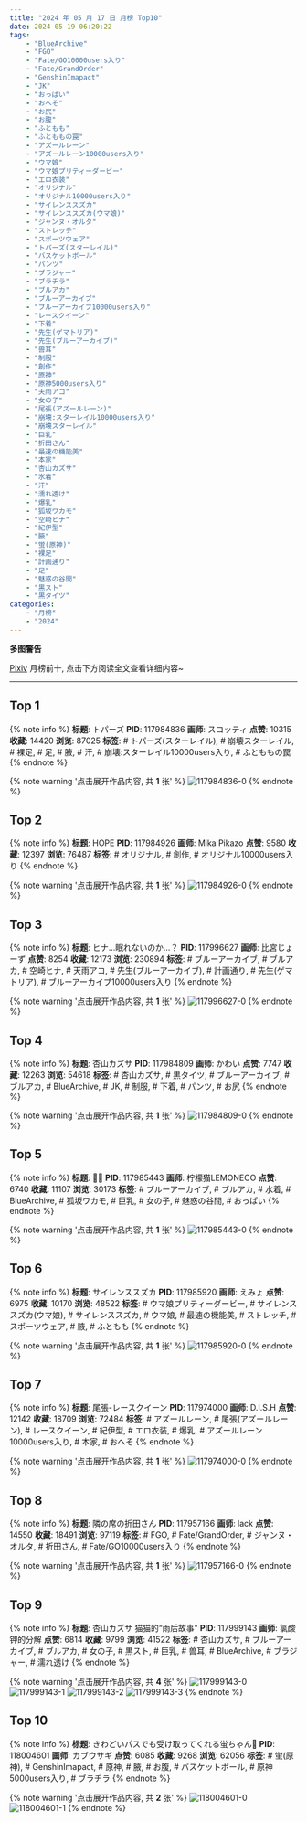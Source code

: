 ```yaml
---
title: "2024 年 05 月 17 日 月榜 Top10"
date: 2024-05-19 06:20:22
tags:
    - "BlueArchive"
    - "FGO"
    - "Fate/GO10000users入り"
    - "Fate/GrandOrder"
    - "GenshinImapact"
    - "JK"
    - "おっぱい"
    - "おへそ"
    - "お尻"
    - "お腹"
    - "ふともも"
    - "ふとももの罠"
    - "アズールレーン"
    - "アズールレーン10000users入り"
    - "ウマ娘"
    - "ウマ娘プリティーダービー"
    - "エロ衣装"
    - "オリジナル"
    - "オリジナル10000users入り"
    - "サイレンススズカ"
    - "サイレンススズカ(ウマ娘)"
    - "ジャンヌ・オルタ"
    - "ストレッチ"
    - "スポーツウェア"
    - "トパーズ(スターレイル)"
    - "バスケットボール"
    - "パンツ"
    - "ブラジャー"
    - "ブラチラ"
    - "ブルアカ"
    - "ブルーアーカイブ"
    - "ブルーアーカイブ10000users入り"
    - "レースクイーン"
    - "下着"
    - "先生(ゲマトリア)"
    - "先生(ブルーアーカイブ)"
    - "兽耳"
    - "制服"
    - "創作"
    - "原神"
    - "原神5000users入り"
    - "天雨アコ"
    - "女の子"
    - "尾張(アズールレーン)"
    - "崩壊:スターレイル10000users入り"
    - "崩壊スターレイル"
    - "巨乳"
    - "折田さん"
    - "最速の機能美"
    - "本家"
    - "杏山カズサ"
    - "水着"
    - "汗"
    - "濡れ透け"
    - "爆乳"
    - "狐坂ワカモ"
    - "空崎ヒナ"
    - "紀伊型"
    - "腋"
    - "蛍(原神)"
    - "裸足"
    - "計画通り"
    - "足"
    - "魅惑の谷間"
    - "黒スト"
    - "黒タイツ"
categories:
    - "月榜"
    - "2024"
---
```


<i class="fa fa-triangle-exclamation"></i>**多图警告**<i class="fa fa-triangle-exclamation"></i>

[Pixiv](https://www.pixiv.net/) 月榜前十, 点击下方阅读全文查看详细内容~

<!-- more -->

---

## Top 1

{% note info %}
**标题**: トパーズ
**PID**: 117984836 **画师**: スコッティ
**点赞**: 10315 **收藏**: 14420 **浏览**: 87025
**标签**: # トパーズ(スターレイル), # 崩壊スターレイル, # 裸足, # 足, # 腋, # 汗, # 崩壊:スターレイル10000users入り, # ふとももの罠
{% endnote %}

{% note warning '点击展开作品内容, 共 **1** 张' %}
![117984836-0](https://i.pixiv.re/img-original/img/2024/04/20/00/00/23/117984836_p0.jpg)
{% endnote %}

## Top 2

{% note info %}
**标题**: HOPE
**PID**: 117984926 **画师**: Mika Pikazo
**点赞**: 9580 **收藏**: 12397 **浏览**: 76487
**标签**: # オリジナル, # 創作, # オリジナル10000users入り
{% endnote %}

{% note warning '点击展开作品内容, 共 **1** 张' %}
![117984926-0](https://i.pixiv.re/img-original/img/2024/04/20/00/00/41/117984926_p0.png)
{% endnote %}

## Top 3

{% note info %}
**标题**: ヒナ…眠れないのか…？
**PID**: 117996627 **画师**: 比宮じょーず
**点赞**: 8254 **收藏**: 12173 **浏览**: 230894
**标签**: # ブルーアーカイブ, # ブルアカ, # 空崎ヒナ, # 天雨アコ, # 先生(ブルーアーカイブ), # 計画通り, # 先生(ゲマトリア), # ブルーアーカイブ10000users入り
{% endnote %}

{% note warning '点击展开作品内容, 共 **1** 张' %}
![117996627-0](https://i.pixiv.re/img-original/img/2024/04/20/11/56/54/117996627_p0.png)
{% endnote %}

## Top 4

{% note info %}
**标题**: 杏山カズサ
**PID**: 117984809 **画师**: かわい
**点赞**: 7747 **收藏**: 12263 **浏览**: 54618
**标签**: # 杏山カズサ, # 黒タイツ, # ブルーアーカイブ, # ブルアカ, # BlueArchive, # JK, # 制服, # 下着, # パンツ, # お尻
{% endnote %}

{% note warning '点击展开作品内容, 共 **1** 张' %}
![117984809-0](https://i.pixiv.re/img-original/img/2024/04/20/00/00/18/117984809_p0.jpg)
{% endnote %}

## Top 5

{% note info %}
**标题**: 👙🦊
**PID**: 117985443 **画师**: 柠檬猫LEMONECO
**点赞**: 6740 **收藏**: 11107 **浏览**: 30173
**标签**: # ブルーアーカイブ, # ブルアカ, # 水着, # BlueArchive, # 狐坂ワカモ, # 巨乳, # 女の子, # 魅惑の谷間, # おっぱい
{% endnote %}

{% note warning '点击展开作品内容, 共 **1** 张' %}
![117985443-0](https://i.pixiv.re/img-original/img/2024/04/20/00/07/55/117985443_p0.jpg)
{% endnote %}

## Top 6

{% note info %}
**标题**: サイレンススズカ
**PID**: 117985920 **画师**: えみょ
**点赞**: 6975 **收藏**: 10170 **浏览**: 48522
**标签**: # ウマ娘プリティーダービー, # サイレンススズカ(ウマ娘), # サイレンススズカ, # ウマ娘, # 最速の機能美, # ストレッチ, # スポーツウェア, # 腋, # ふともも
{% endnote %}

{% note warning '点击展开作品内容, 共 **1** 张' %}
![117985920-0](https://i.pixiv.re/img-original/img/2024/04/20/00/20/50/117985920_p0.jpg)
{% endnote %}

## Top 7

{% note info %}
**标题**: 尾張-レースクイーン
**PID**: 117974000 **画师**: D.I.S.H
**点赞**: 12142 **收藏**: 18709 **浏览**: 72484
**标签**: # アズールレーン, # 尾張(アズールレーン), # レースクイーン, # 紀伊型, # エロ衣装, # 爆乳, # アズールレーン10000users入り, # 本家, # おへそ
{% endnote %}

{% note warning '点击展开作品内容, 共 **1** 张' %}
![117974000-0](https://i.pixiv.re/img-original/img/2024/04/19/18/15/38/117974000_p0.jpg)
{% endnote %}

## Top 8

{% note info %}
**标题**: 隣の席の折田さん
**PID**: 117957166 **画师**: lack
**点赞**: 14550 **收藏**: 18491 **浏览**: 97119
**标签**: # FGO, # Fate/GrandOrder, # ジャンヌ・オルタ, # 折田さん, # Fate/GO10000users入り
{% endnote %}

{% note warning '点击展开作品内容, 共 **1** 张' %}
![117957166-0](https://i.pixiv.re/img-original/img/2024/04/19/00/00/35/117957166_p0.png)
{% endnote %}

## Top 9

{% note info %}
**标题**: 杏山カズサ 猫猫的“雨后故事”
**PID**: 117999143 **画师**: 氯酸钾的分解
**点赞**: 6814 **收藏**: 9799 **浏览**: 41522
**标签**: # 杏山カズサ, # ブルーアーカイブ, # ブルアカ, # 女の子, # 黒スト, # 巨乳, # 兽耳, # BlueArchive, # ブラジャー, # 濡れ透け
{% endnote %}

{% note warning '点击展开作品内容, 共 **4** 张' %}
![117999143-0](https://i.pixiv.re/img-original/img/2024/04/20/14/01/12/117999143_p0.jpg)
![117999143-1](https://i.pixiv.re/img-original/img/2024/04/20/14/01/12/117999143_p1.jpg)
![117999143-2](https://i.pixiv.re/img-original/img/2024/04/20/14/01/12/117999143_p2.jpg)
![117999143-3](https://i.pixiv.re/img-original/img/2024/04/20/14/01/12/117999143_p3.jpg)
{% endnote %}

## Top 10

{% note info %}
**标题**: きわどいパスでも受け取ってくれる蛍ちゃん🏀
**PID**: 118004601 **画师**: カブウサギ
**点赞**: 6085 **收藏**: 9268 **浏览**: 62056
**标签**: # 蛍(原神), # GenshinImapact, # 原神, # 腋, # お腹, # バスケットボール, # 原神5000users入り, # ブラチラ
{% endnote %}

{% note warning '点击展开作品内容, 共 **2** 张' %}
![118004601-0](https://i.pixiv.re/img-original/img/2024/04/20/18/07/39/118004601_p0.jpg)
![118004601-1](https://i.pixiv.re/img-original/img/2024/04/20/18/07/39/118004601_p1.jpg)
{% endnote %}
